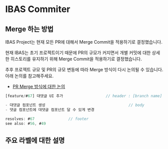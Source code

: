 # IBAS Commiter

## Merge 하는 방법

IBAS Project는 현재 모든 PR에 대해서 Merge Commit을 적용하기로 결정했습니다.

현재 IBAS는 초기 프로젝트이기 때문에 PR의 규모가 커지면서 개별 커밋에 대한 상세한 히스토리를 유지하기 위해 Merge Commit을 적용하기로 결정했습니다.

추후 프로젝트 규모 및 PR의 규모 변동에 따라 Merge 방식이 다시 논의될 수 있습니다. 아래 논의를 참고해주세요.

- [PR Merge 방식에 대한 논의](https://github.com/InhaBas/Inhabas.com-api/issues/188)


```jsx
[feature/#67] 대댓글 UI 추가                   // header : [branch name] + title 

- 대댓글 컴포넌트 생성                                     // body
- 댓글 컴포넌트에 대댓글 컴포넌트 달 수 있게 변경

resolves: #67               // footer
see also: #56, #49 
```

## 주요 라벨에 대한 설명
